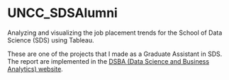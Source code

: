 # UNCC_SDSAlumni
Analyzing and visualizing the job placement trends for the School of Data Science (SDS) using Tableau.

These are one of the projects that I made as a Graduate Assistant in SDS. The report are implemented in the [DSBA (Data Science and Business Analytics) website](https://dsba.uncc.edu/about-us/alumni-profile). 
